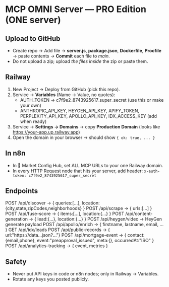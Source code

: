# MCP OMNI Server — PRO Edition (ONE server)

## Upload to GitHub
- Create repo → Add file → **server.js**, **package.json**, **Dockerfile**, **Procfile** → paste contents → **Commit** each file to *main*.
- Do not upload a zip; upload *the files inside* the zip or paste them.

## Railway
1) New Project → Deploy from GitHub (pick this repo).
2) Service → **Variables** (Name → Value, no quotes):
   - AUTH_TOKEN → c7f9e2_8743925617_super_secret  (use this or make your own)
   - ANTHROPIC_API_KEY, HEYGEN_API_KEY, APIFY_TOKEN, PERPLEXITY_API_KEY, APOLLO_API_KEY, IDX_ACCESS_KEY (add when ready)
3) Service → **Settings → Domains** → copy **Production Domain** (looks like https://your-app.up.railway.app)
4) Open the domain in your browser → should show `{ ok: true, ... }`

## In n8n
- In 🎯 Market Config Hub, set ALL MCP URLs to your one Railway domain.
- In every HTTP Request node that hits your server, add header:
  `x-auth-token: c7f9e2_8743925617_super_secret`

## Endpoints
POST /api/discover           → { queries:[...], location:{city,state,zipCodes,neighborhoods} }
POST /api/scrape             → { urls:[...] }
POST /api/fuse-score         → { items:[...], location:{...} }
POST /api/content-generation → { lead:{...}, location:{...} }
POST /api/heygen/video       → HeyGen generate payload
POST /api/apollo/enrich      → { firstname, lastname, email, ... }
GET  /api/idx/leads
POST /api/public-records     → { url:"https://data...json?..."} 
POST /api/mortgage-event     → { contact:{email,phone}, event:"preapproval_issued", meta:{}, occurredAt:"ISO" }
POST /api/analytics-tracking → { event, metrics }

## Safety
- Never put API keys in code or n8n nodes; only in Railway → Variables.
- Rotate any keys you posted publicly.
